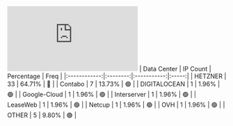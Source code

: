 ![Diagramm](https://github.com/obajay/StateSync-snapshots/blob/main/Projects/OKP4/1/README.md)
| Data Center | IP Count | Percentage | Freq |
|:------------:|:--------:|:-----------:|:-----:|
| HETZNER | 33 | 64.71% | 🔴 |
| Contabo | 7 | 13.73% | 🟢 |
| DIGITALOCEAN | 1 | 1.96% | 🟢 |
| Google-Cloud | 1 | 1.96% | 🟢 |
| Interserver | 1 | 1.96% | 🟢 |
| LeaseWeb | 1 | 1.96% | 🟢 |
| Netcup | 1 | 1.96% | 🟢 |
| OVH | 1 | 1.96% | 🟢 |
| OTHER | 5 | 9.80% | 🟢 |